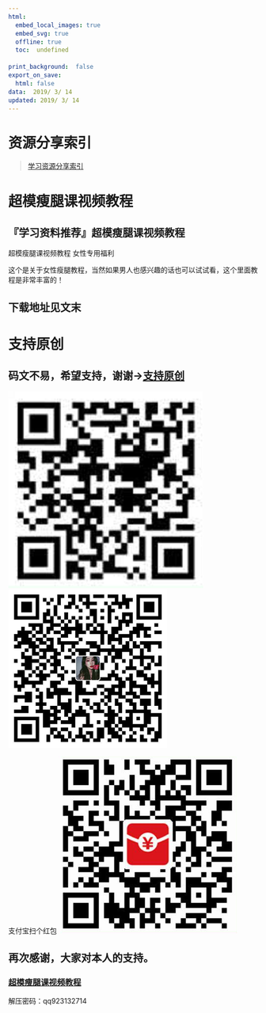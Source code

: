```yaml
---
html:
  embed_local_images: true
  embed_svg: true
  offline: true
  toc:  undefined

print_background:  false
export_on_save:
  html: false
data:  2019/ 3/ 14
updated: 2019/ 3/ 14
---
```



# 资源分享索引

> [学习资源分享索引](https://blog.csdn.net/qq923132714/article/details/85119757 "学习资源分享索引")



# 超模瘦腿课视频教程


## 『学习资料推荐』超模瘦腿课视频教程

超模瘦腿课视频教程 女性专用福利

这个是关于女性瘦腿教程，当然如果男人也感兴趣的话也可以试试看，这个里面教程是非常丰富的！


## 下载地址见文末

# 支持原创


## 码文不易，希望支持，谢谢->**[支持原创](http://blog.csdn.net/qq923132714/article/details/79399145)**
![微信支付](https://raw.githubusercontent.com/923132714/my_picture/master/blog/support/weixin.png)![微信支付](https://raw.githubusercontent.com/923132714/my_picture/master/blog/support/支付宝.png)

支付宝扫个红包
![支付宝扫个红包](https://raw.githubusercontent.com/923132714/my_picture/master/blog/support/扫码领红包.png "扫码领红包")

## 再次感谢，大家对本人的支持。

### [超模瘦腿课视频教程](http://u16848854.ctfile.net/fs/16848854-350666361 "超模瘦腿课视频教程")

解压密码：qq923132714
